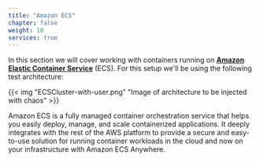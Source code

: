 ```yaml
---
title: "Amazon ECS"
chapter: false
weight: 10
services: true
---
```


In this section we will cover working with containers running on [**Amazon Elastic Container Service**](https://aws.amazon.com/ecs/) (ECS). For this setup we'll be using the following test architecture:

{{< img "ECSCluster-with-user.png" "Image of architecture to be injected with chaos" >}}

Amazon ECS is a fully managed container orchestration service that helps you easily deploy, manage, and scale containerized applications. It deeply integrates with the rest of the AWS platform to provide a secure and easy-to-use solution for running container workloads in the cloud and now on your infrastructure with Amazon ECS Anywhere.
